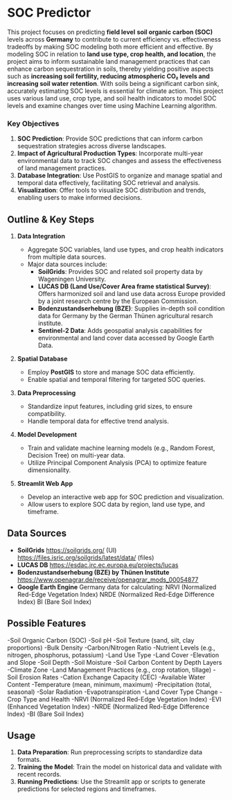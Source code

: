 # SOC Predictor

This project focuses on predicting **field level** **soil organic carbon (SOC)** levels across **Germany** to contribute to current efficiency vs. effectiveness tradeoffs by making SOC modeling both more efficient and effective. By modeling SOC in relation to **land use type, crop health, and location**, the project aims to inform sustainable land management practices that can enhance carbon sequestration in soils, thereby yielding positive aspects such as **increasing soil fertility, reducing atmospheric CO₂ levels and increasing soil water retention**. With soils being a significant carbon sink, accurately estimating SOC levels is essential for climate action. This project uses various land use, crop type, and soil health indicators to model SOC levels and examine changes over time using Machine Learning algorithm.

### Key Objectives

1. **SOC Prediction**: Provide SOC predictions that can inform carbon sequestration strategies across diverse landscapes.
2. **Impact of Agricultural Production Types**: Incorporate multi-year environmental data to track SOC changes and assess the effectiveness of land management practices.
3. **Database Integration**: Use PostGIS to organize and manage spatial and temporal data effectively, facilitating SOC retrieval and analysis.
4. **Visualization**: Offer tools to visualize SOC distribution and trends, enabling users to make informed decisions.

## Outline & Key Steps

1. **Data Integration**  
   - Aggregate SOC variables, land use types, and crop health indicators from multiple data sources.
   - Major data sources include:
     - **SoilGrids**: Provides SOC and related soil property data by Wageningen University.
     - **LUCAS DB (Land Use/Cover Area frame statistical Survey)**: Offers harmonized soil and land use data across Europe provided by a joint research centre by the European Commission.
     - **Bodenzustandserhebung (BZE)**: Supplies in-depth soil condition data for Germany by the German Thünen agricultural resarch institute.
     - **Sentinel-2 Data**: Adds geospatial analysis capabilities for environmental and land cover data accessed by Google Earth Data.
    
2. **Spatial Database**  
   - Employ **PostGIS** to store and manage SOC data efficiently.
   - Enable spatial and temporal filtering for targeted SOC queries.

3. **Data Preprocessing**  
   - Standardize input features, including grid sizes, to ensure compatibility.
   - Handle temporal data for effective trend analysis.

4. **Model Development**  
   - Train and validate machine learning models (e.g., Random Forest, Decision Tree) on multi-year data.
   - Utilize Principal Component Analysis (PCA) to optimize feature dimensionality.

5. **Streamlit Web App**  
   - Develop an interactive web app for SOC prediction and visualization.
   - Allow users to explore SOC data by region, land use type, and timeframe.

## Data Sources

- **SoilGrids**
  https://soilgrids.org/ (UI)
  https://files.isric.org/soilgrids/latest/data/ (files)
- **LUCAS DB**
  https://esdac.jrc.ec.europa.eu/projects/lucas
- **Bodenzustandserhebung (BZE) by Thünen Institute**
  https://www.openagrar.de/receive/openagrar_mods_00054877
- **Google Earth Engine**
  Germany data for calculating:
  NRVI (Normalized Red-Edge Vegetation Index)
  NRDE (Normalized Red-Edge Difference Index)
  BI (Bare Soil Index)


## Possible Features
-Soil Organic Carbon (SOC)
-Soil pH
-Soil Texture (sand, silt, clay proportions)
-Bulk Density
-Carbon/Nitrogen Ratio
-Nutrient Levels (e.g., nitrogen, phosphorus, potassium)
-Land Use Type
-Land Cover
-Elevation and Slope
-Soil Depth
-Soil Moisture
-Soil Carbon Content by Depth Layers
-Climate Zone
-Land Management Practices (e.g., crop rotation, tillage)
-Soil Erosion Rates
-Cation Exchange Capacity (CEC)
-Available Water Content
-Temperature (mean, minimum, maximum)
-Precipitation (total, seasonal)
-Solar Radiation
-Evapotranspiration
-Land Cover Type Change
-Crop Type and Health
-NRVI (Normalized Red-Edge Vegetation Index)
-EVI (Enhanced Vegetation Index)
-NRDE (Normalized Red-Edge Difference Index)
-BI (Bare Soil Index)

## Usage

1. **Data Preparation**: Run preprocessing scripts to standardize data formats.
2. **Training the Model**: Train the model on historical data and validate with recent records.
3. **Running Predictions**: Use the Streamlit app or scripts to generate predictions for selected regions and timeframes.

